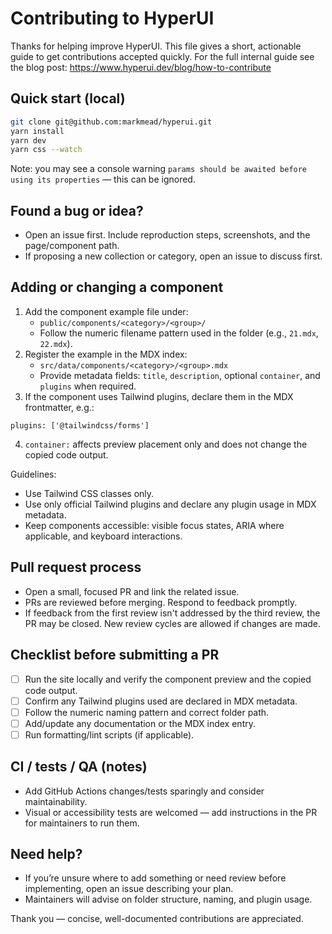 # Contributing to HyperUI

Thanks for helping improve HyperUI. This file gives a short, actionable guide to get contributions accepted quickly. For the full internal guide see the blog post: https://www.hyperui.dev/blog/how-to-contribute

## Quick start (local)
```bash
git clone git@github.com:markmead/hyperui.git
yarn install
yarn dev
yarn css --watch
```
Note: you may see a console warning `params should be awaited before using its properties` — this can be ignored.

## Found a bug or idea?
- Open an issue first. Include reproduction steps, screenshots, and the page/component path.
- If proposing a new collection or category, open an issue to discuss first.

## Adding or changing a component
1. Add the component example file under:
   - `public/components/<category>/<group>/`
   - Follow the numeric filename pattern used in the folder (e.g., `21.mdx`, `22.mdx`).
2. Register the example in the MDX index:
   - `src/data/components/<category>/<group>.mdx`
   - Provide metadata fields: `title`, `description`, optional `container`, and `plugins` when required.
3. If the component uses Tailwind plugins, declare them in the MDX frontmatter, e.g.:
```mdx
plugins: ['@tailwindcss/forms']
```
4. `container:` affects preview placement only and does not change the copied code output.

Guidelines:
- Use Tailwind CSS classes only.
- Use only official Tailwind plugins and declare any plugin usage in MDX metadata.
- Keep components accessible: visible focus states, ARIA where applicable, and keyboard interactions.

## Pull request process
- Open a small, focused PR and link the related issue.
- PRs are reviewed before merging. Respond to feedback promptly.
- If feedback from the first review isn't addressed by the third review, the PR may be closed. New review cycles are allowed if changes are made.

## Checklist before submitting a PR
- [ ] Run the site locally and verify the component preview and the copied code output.
- [ ] Confirm any Tailwind plugins used are declared in MDX metadata.
- [ ] Follow the numeric naming pattern and correct folder path.
- [ ] Add/update any documentation or the MDX index entry.
- [ ] Run formatting/lint scripts (if applicable).

## CI / tests / QA (notes)
- Add GitHub Actions changes/tests sparingly and consider maintainability.
- Visual or accessibility tests are welcomed — add instructions in the PR for maintainers to run them.

## Need help?
- If you’re unsure where to add something or need review before implementing, open an issue describing your plan.
- Maintainers will advise on folder structure, naming, and plugin usage.

Thank you — concise, well-documented contributions are appreciated.